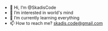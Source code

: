 - 👋 Hi, I’m @SkadisCode
- 👀 I’m interested in world's mind
- 🌱 I’m currently learning everything
- 📫 How to reach me? skadis.code@gmail.com

<!---
SkadisCode/SkadisCode is a ✨ special ✨ repository because its `README.md` (this file) appears on your GitHub profile.
You can click the Preview link to take a look at your changes.
--->
